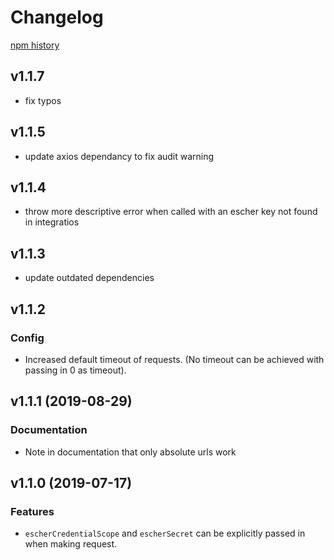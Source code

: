 # Changelog

[npm history](https://www.npmjs.com/package/escher-request?activeTab=versions)

## v1.1.7
- fix typos

## v1.1.5
- update axios dependancy to fix audit warning

## v1.1.4
- throw more descriptive error when called with an escher key not found in integratios

## v1.1.3
- update outdated dependencies

## v1.1.2

### Config
- Increased default timeout of requests. (No timeout can be achieved with passing in 0 as timeout).

## v1.1.1 (2019-08-29)

### Documentation
- Note in documentation that only absolute urls work

## v1.1.0 (2019-07-17)

### Features
- `escherCredentialScope` and `escherSecret` can be explicitly passed in when making request.
